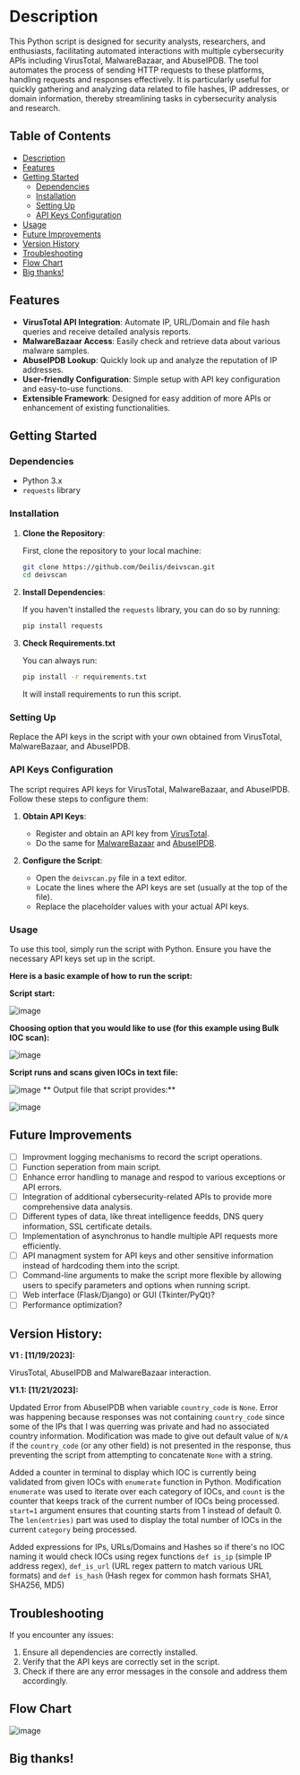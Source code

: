 # Description

This Python script is designed for security analysts, researchers, and enthusiasts, facilitating automated interactions with multiple cybersecurity APIs including VirusTotal, MalwareBazaar, and AbuseIPDB. The tool automates the process of sending HTTP requests to these platforms, handling requests and responses effectively. It is particularly useful for quickly gathering and analyzing data related to file hashes, IP addresses, or domain information, thereby streamlining tasks in cybersecurity analysis and research.

## Table of Contents
- [Description](#description)
- [Features](#features)
- [Getting Started](#getting-started)
  - [Dependencies](#dependencies)
  - [Installation](#installation)
  - [Setting Up](#setting-up)
  - [API Keys Configuration](#api-keys-configuration)
- [Usage](#usage)
- [Future Improvements](#future-improvements)
- [Version History](#version-history)
- [Troubleshooting](#troubleshooting)
- [Flow Chart](#flow-chart)
- [Big thanks!](#big-thanks)

## Features

- **VirusTotal API Integration**: Automate IP, URL/Domain and file hash queries and receive detailed analysis reports.
- **MalwareBazaar Access**: Easily check and retrieve data about various malware samples.
- **AbuseIPDB Lookup**: Quickly look up and analyze the reputation of IP addresses.
- **User-friendly Configuration**: Simple setup with API key configuration and easy-to-use functions.
- **Extensible Framework**: Designed for easy addition of more APIs or enhancement of existing functionalities.

## Getting Started

### Dependencies

- Python 3.x
- `requests` library

### Installation

1. **Clone the Repository**: 

    First, clone the repository to your local machine:

    ```bash
    git clone https://github.com/Deilis/deivscan.git
    cd deivscan
    ```

2. **Install Dependencies**:

    If you haven't installed the `requests` library, you can do so by running:

    ```bash
    pip install requests
    ```
3. **Check Requirements.txt**

   You can always run:
   ```bash
   pip install -r requirements.txt
   ```
   It will install requirements to run this script.

### Setting Up

Replace the API keys in the script with your own obtained from VirusTotal, MalwareBazaar, and AbuseIPDB.

### API Keys Configuration

The script requires API keys for VirusTotal, MalwareBazaar, and AbuseIPDB. Follow these steps to configure them:

1. **Obtain API Keys**:
   
   - Register and obtain an API key from [VirusTotal](https://www.virustotal.com/).
   - Do the same for [MalwareBazaar](https://bazaar.abuse.ch/) and [AbuseIPDB](https://www.abuseipdb.com/).

2. **Configure the Script**:

   - Open the `deivscan.py` file in a text editor.
   - Locate the lines where the API keys are set (usually at the top of the file).
   - Replace the placeholder values with your actual API keys.

### Usage

To use this tool, simply run the script with Python.
Ensure you have the necessary API keys set up in the script.

**Here is a basic example of how to run the script:**

**Script start:**

![image](https://github.com/Deilis/deivscan/assets/80956337/0ac93a57-4194-4656-8a92-96f71c7d44d1)

**Choosing option that you would like to use (for this example using Bulk IOC scan):**

![image](https://github.com/Deilis/deivscan/assets/80956337/9a8bddcc-de9a-473d-ac3f-b38d3fc66bab)

**Script runs and scans given IOCs in text file:**

![image](https://github.com/Deilis/deivscan/assets/80956337/add2c6ee-ba0e-485c-a304-89fbaa968501)
**
Output file that script provides:**

![image](https://github.com/Deilis/deivscan/assets/80956337/aabd8f0f-c66e-4786-af2a-9c8061b369ad)

## Future Improvements 

- [ ] Improvment logging mechanisms to record the script operations.
- [ ] Function seperation from main script.
- [ ] Enhance error handling to manage and respod to various exceptions or API errors.
- [ ] Integration of additional cybersecurity-related APIs to provide more comprehensive data analysis.
- [ ] Different types of data, like threat intelligence feedds, DNS query information, SSL certificate details.
- [ ] Implementation of asynchronus to handle multiple API requests more efficiently.
- [ ] API managment system for API keys and other sensitive information instead of hardcoding them into the script.
- [ ] Command-line arguments to make the script more flexible by allowing users to specify parameters and options when running script.
- [ ] Web interface (Flask/Django) or GUI (Tkinter/PyQt)?
- [ ] Performance optimization?

## Version History:
**V1  : [11/19/2023]:**

VirusTotal, AbuseIPDB and MalwareBazaar interaction.

**V1.1: [11/21/2023]:**

Updated Error from AbuseIPDB when variable `country_code` is `None`. Error was happening because responses was not containing `country_code` since some of the IPs that I was querring was private and had no associated country information. Modification was made to give out default value of `N/A` if the `country_code` (or any other field) is not presented in the response, thus preventing the script from attempting to concatenate `None` with a string.

Added a counter in terminal to display which IOC is currently being validated from given IOCs with `enumerate` function in Python. Modification `enumerate` was used to iterate over each category of IOCs, and `count` is the counter that keeps track of the current number of IOCs being processed. `start=1` argument ensures that counting starts from 1 instead of default 0. The `len(entries)` part was used to display the total number of IOCs in the current `category` being processed.

Added expressions for IPs, URLs/Domains and Hashes so if there's no IOC naming it would check IOCs using regex functions `def is_ip` (simple IP address regex), `def_is_url` (URL regex pattern to match various URL formats) and `def is_hash` (Hash regex for common hash formats SHA1, SHA256, MD5) 

## Troubleshooting
If you encounter any issues:

1. Ensure all dependencies are correctly installed.
2. Verify that the API keys are correctly set in the script.
3. Check if there are any error messages in the console and address them accordingly.

## Flow Chart

![image](https://github.com/Deilis/IOC-validator-deivscan/assets/80956337/63306aa4-43a4-4361-960e-ed05d89d0d3b)

## Big thanks!
